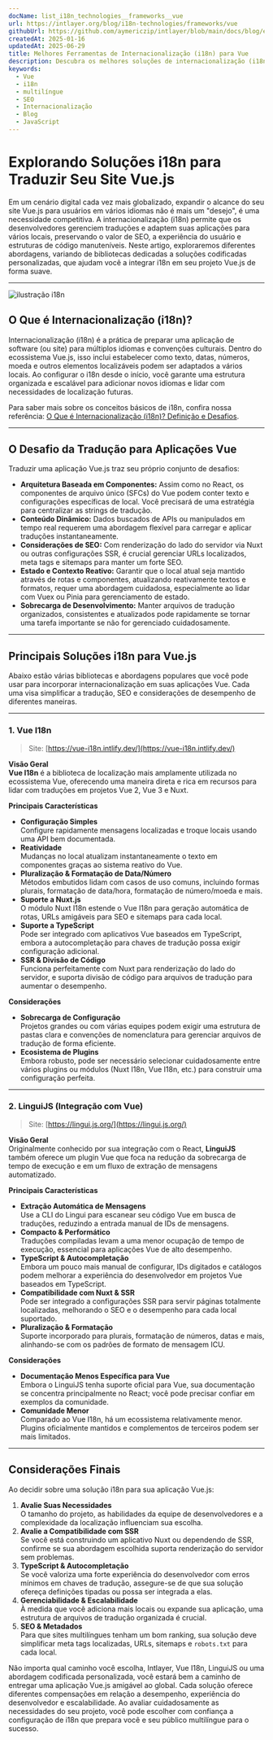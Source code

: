 ```yaml
---
docName: list_i18n_technologies__frameworks__vue
url: https://intlayer.org/blog/i18n-technologies/frameworks/vue
githubUrl: https://github.com/aymericzip/intlayer/blob/main/docs/blog/en/list_i18n_technologies/frameworks/vue.md
createdAt: 2025-01-16
updatedAt: 2025-06-29
title: Melhores Ferramentas de Internacionalização (i18n) para Vue
description: Descubra os melhores soluções de internacionalização (i18n) para enfrentar desafios de tradução, melhorar a pesquisa na web e oferecer uma experiência web global sem problemas.
keywords:
  - Vue
  - i18n
  - multilíngue
  - SEO
  - Internacionalização
  - Blog
  - JavaScript
---
```


# Explorando Soluções i18n para Traduzir Seu Site Vue.js

Em um cenário digital cada vez mais globalizado, expandir o alcance do seu site Vue.js para usuários em vários idiomas não é mais um "desejo", é uma necessidade competitiva. A internacionalização (i18n) permite que os desenvolvedores gerenciem traduções e adaptem suas aplicações para vários locais, preservando o valor de SEO, a experiência do usuário e estruturas de código manuteníveis. Neste artigo, exploraremos diferentes abordagens, variando de bibliotecas dedicadas a soluções codificadas personalizadas, que ajudam você a integrar i18n em seu projeto Vue.js de forma suave.

---

![ilustração i18n](https://github.com/aymericzip/intlayer/blob/main/docs/blog/assets/i18n.webp)

## O Que é Internacionalização (i18n)?

Internacionalização (i18n) é a prática de preparar uma aplicação de software (ou site) para múltiplos idiomas e convenções culturais. Dentro do ecossistema Vue.js, isso inclui estabelecer como texto, datas, números, moeda e outros elementos localizáveis podem ser adaptados a vários locais. Ao configurar o i18n desde o início, você garante uma estrutura organizada e escalável para adicionar novos idiomas e lidar com necessidades de localização futuras.

Para saber mais sobre os conceitos básicos de i18n, confira nossa referência: [O Que é Internacionalização (i18n)? Definição e Desafios](https://github.com/aymericzip/intlayer/blob/main/docs/blog/pt/o_que_e_internacionalizacao.md).

---

## O Desafio da Tradução para Aplicações Vue

Traduzir uma aplicação Vue.js traz seu próprio conjunto de desafios:

- **Arquitetura Baseada em Componentes:** Assim como no React, os componentes de arquivo único (SFCs) do Vue podem conter texto e configurações específicas de local. Você precisará de uma estratégia para centralizar as strings de tradução.
- **Conteúdo Dinâmico:** Dados buscados de APIs ou manipulados em tempo real requerem uma abordagem flexível para carregar e aplicar traduções instantaneamente.
- **Considerações de SEO:** Com renderização do lado do servidor via Nuxt ou outras configurações SSR, é crucial gerenciar URLs localizados, meta tags e sitemaps para manter um forte SEO.
- **Estado e Contexto Reativo:** Garantir que o local atual seja mantido através de rotas e componentes, atualizando reativamente textos e formatos, requer uma abordagem cuidadosa, especialmente ao lidar com Vuex ou Pinia para gerenciamento de estado.
- **Sobrecarga de Desenvolvimento:** Manter arquivos de tradução organizados, consistentes e atualizados pode rapidamente se tornar uma tarefa importante se não for gerenciado cuidadosamente.

---

## Principais Soluções i18n para Vue.js

Abaixo estão várias bibliotecas e abordagens populares que você pode usar para incorporar internacionalização em suas aplicações Vue. Cada uma visa simplificar a tradução, SEO e considerações de desempenho de diferentes maneiras.

---

### 1. Vue I18n

> Site: [https://vue-i18n.intlify.dev/](https://vue-i18n.intlify.dev/)

**Visão Geral**  
**Vue I18n** é a biblioteca de localização mais amplamente utilizada no ecossistema Vue, oferecendo uma maneira direta e rica em recursos para lidar com traduções em projetos Vue 2, Vue 3 e Nuxt.

**Principais Características**

- **Configuração Simples**  
  Configure rapidamente mensagens localizadas e troque locais usando uma API bem documentada.
- **Reatividade**  
  Mudanças no local atualizam instantaneamente o texto em componentes graças ao sistema reativo do Vue.
- **Pluralização & Formatação de Data/Número**  
  Métodos embutidos lidam com casos de uso comuns, incluindo formas plurais, formatação de data/hora, formatação de número/moeda e mais.
- **Suporte a Nuxt.js**  
  O módulo Nuxt I18n estende o Vue I18n para geração automática de rotas, URLs amigáveis para SEO e sitemaps para cada local.
- **Suporte a TypeScript**  
  Pode ser integrado com aplicativos Vue baseados em TypeScript, embora a autocompletação para chaves de tradução possa exigir configuração adicional.
- **SSR & Divisão de Código**  
  Funciona perfeitamente com Nuxt para renderização do lado do servidor, e suporta divisão de código para arquivos de tradução para aumentar o desempenho.

**Considerações**

- **Sobrecarga de Configuração**  
  Projetos grandes ou com várias equipes podem exigir uma estrutura de pastas clara e convenções de nomenclatura para gerenciar arquivos de tradução de forma eficiente.
- **Ecosistema de Plugins**  
  Embora robusto, pode ser necessário selecionar cuidadosamente entre vários plugins ou módulos (Nuxt I18n, Vue I18n, etc.) para construir uma configuração perfeita.

---

### 2. LinguiJS (Integração com Vue)

> Site: [https://lingui.js.org/](https://lingui.js.org/)

**Visão Geral**  
Originalmente conhecido por sua integração com o React, **LinguiJS** também oferece um plugin Vue que foca na redução da sobrecarga de tempo de execução e em um fluxo de extração de mensagens automatizado.

**Principais Características**

- **Extração Automática de Mensagens**  
  Use a CLI do Lingui para escanear seu código Vue em busca de traduções, reduzindo a entrada manual de IDs de mensagens.
- **Compacto & Performático**  
  Traduções compiladas levam a uma menor ocupação de tempo de execução, essencial para aplicações Vue de alto desempenho.
- **TypeScript & Autocompletação**  
  Embora um pouco mais manual de configurar, IDs digitados e catálogos podem melhorar a experiência do desenvolvedor em projetos Vue baseados em TypeScript.
- **Compatibilidade com Nuxt & SSR**  
  Pode ser integrado a configurações SSR para servir páginas totalmente localizadas, melhorando o SEO e o desempenho para cada local suportado.
- **Pluralização & Formatação**  
  Suporte incorporado para plurais, formatação de números, datas e mais, alinhando-se com os padrões de formato de mensagem ICU.

**Considerações**

- **Documentação Menos Específica para Vue**  
  Embora o LinguiJS tenha suporte oficial para Vue, sua documentação se concentra principalmente no React; você pode precisar confiar em exemplos da comunidade.
- **Comunidade Menor**  
  Comparado ao Vue I18n, há um ecossistema relativamente menor. Plugins oficialmente mantidos e complementos de terceiros podem ser mais limitados.

---

## Considerações Finais

Ao decidir sobre uma solução i18n para sua aplicação Vue.js:

1. **Avalie Suas Necessidades**  
   O tamanho do projeto, as habilidades da equipe de desenvolvedores e a complexidade da localização influenciam sua escolha.
2. **Avalie a Compatibilidade com SSR**  
   Se você está construindo um aplicativo Nuxt ou dependendo de SSR, confirme se sua abordagem escolhida suporta renderização do servidor sem problemas.
3. **TypeScript & Autocompletação**  
   Se você valoriza uma forte experiência do desenvolvedor com erros mínimos em chaves de tradução, assegure-se de que sua solução ofereça definições tipadas ou possa ser integrada a elas.
4. **Gerenciabilidade & Escalabilidade**  
   À medida que você adiciona mais locais ou expande sua aplicação, uma estrutura de arquivos de tradução organizada é crucial.
5. **SEO & Metadados**  
   Para que sites multilíngues tenham um bom ranking, sua solução deve simplificar meta tags localizadas, URLs, sitemaps e `robots.txt` para cada local.

Não importa qual caminho você escolha, Intlayer, Vue I18n, LinguiJS ou uma abordagem codificada personalizada, você estará bem a caminho de entregar uma aplicação Vue.js amigável ao global. Cada solução oferece diferentes compensações em relação a desempenho, experiência do desenvolvedor e escalabilidade. Ao avaliar cuidadosamente as necessidades do seu projeto, você pode escolher com confiança a configuração de i18n que prepara você e seu público multilíngue para o sucesso.
